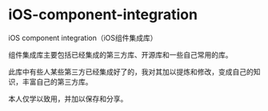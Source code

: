 # iOS-component-integration
iOS component integration（iOS组件集成库）

组件集成库主要包括已经集成的第三方库、开源库和一些自己常用的库。


此库中有些人某些第三方已经集成好了的，我对其加以提炼和修改，变成自己的知识，丰富自己的第三方库。

本人仅学以致用，并加以保存和分享。
